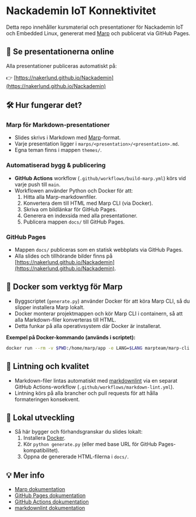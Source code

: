 # Nackademin IoT Konnektivitet

Detta repo innehåller kursmaterial och presentationer för Nackademin IoT och Embedded Linux, genererat med [Marp](https://marp.app/) och publicerat via GitHub Pages.

## 📖 Se presentationerna online

Alla presentationer publiceras automatiskt på:

👉 [https://nakerlund.github.io/Nackademin](https://nakerlund.github.io/Nackademin)

## 🛠️ Hur fungerar det?

### Marp för Markdown-presentationer

- Slides skrivs i Markdown med [Marp](https://marp.app/)-format.
- Varje presentation ligger i `marps/<presentation>/<presentation>.md`.
- Egna teman finns i mappen `themes/`.

### Automatiserad bygg & publicering

- **GitHub Actions** workflow (`.github/workflows/build-marp.yml`) körs vid varje push till `main`.
- Workflowen använder Python och Docker för att:
  1. Hitta alla Marp-markdownfiler.
  2. Konvertera dem till HTML med Marp CLI (via Docker).
  3. Skriva om bildlänkar för GitHub Pages.
  4. Generera en indexsida med alla presentationer.
  5. Publicera mappen `docs/` till GitHub Pages.

### GitHub Pages

- Mappen `docs/` publiceras som en statisk webbplats via GitHub Pages.
- Alla slides och tillhörande bilder finns på [https://nakerlund.github.io/Nackademin](https://nakerlund.github.io/Nackademin).

## 🐳 Docker som verktyg för Marp

- Byggscriptet (`generate.py`) använder Docker för att köra Marp CLI, så du slipper installera Marp lokalt.
- Docker monterar projektmappen och kör Marp CLI i containern, så att alla Markdown-filer konverteras till HTML.
- Detta funkar på alla operativsystem där Docker är installerat.

**Exempel på Docker-kommando (används i scriptet):**

```bash
docker run --rm -v $PWD:/home/marp/app -e LANG=$LANG marpteam/marp-cli marps/binary/binary.md -o docs/binary.html
```

## 📝 Lintning och kvalitet

- Markdown-filer lintas automatiskt med [markdownlint](https://github.com/DavidAnson/markdownlint) via en separat GitHub Actions-workflow (`.github/workflows/markdown-lint.yml`).
- Lintning körs på alla brancher och pull requests för att hålla formateringen konsekvent.

## 🚀 Lokal utveckling

- Så här bygger och förhandsgranskar du slides lokalt:
  1. Installera [Docker](https://docs.docker.com/get-docker/).
  2. Kör `python generate.py` (eller med base URL för GitHub Pages-kompatibilitet).
  3. Öppna de genererade HTML-filerna i `docs/`.

## 💡 Mer info

- [Marp dokumentation](https://marp.app/)
- [GitHub Pages dokumentation](https://docs.github.com/en/pages)
- [GitHub Actions dokumentation](https://docs.github.com/en/actions)
- [markdownlint dokumentation](https://github.com/DavidAnson/markdownlint)
